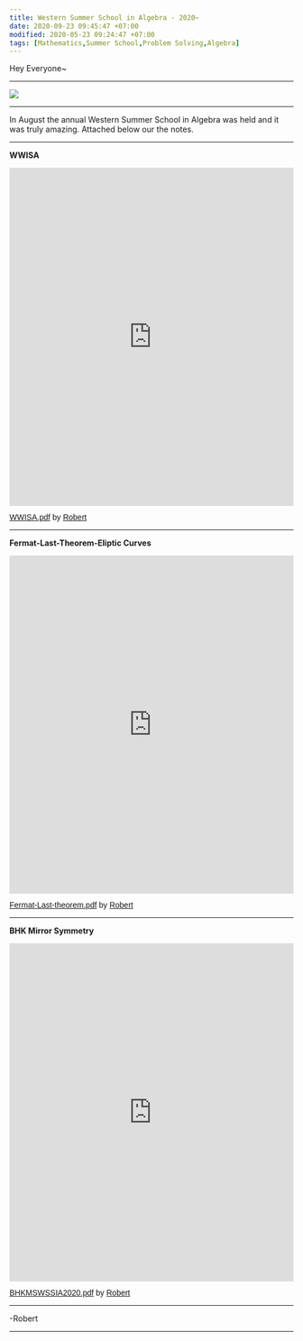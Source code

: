 ```yaml
---
title: Western Summer School in Algebra - 2020~
date: 2020-09-23 09:45:47 +07:00
modified: 2020-05-23 09:24:47 +07:00
tags: [Mathematics,Summer School,Problem Solving,Algebra]
---
```

Hey Everyone~
<hr>
<img src = "https://st3.depositphotos.com/3591429/13656/i/450/depositphotos_136562916-stock-photo-creative-website-banner.jpg">
<hr>
In August the annual Western Summer School in Algebra was held and it was truly amazing. Attached below our the notes.
<hr> 

**WWISA**

<iframe class="scribd_iframe_embed" title="WWISA.pdf" src="https://www.scribd.com/embeds/481433405/content?start_page=1&view_mode=scroll&access_key=key-gSNcXyE8dY5frUDgFmVG" data-auto-height="true" data-aspect-ratio="1.6003552397868561" scrolling="no" width="100%" height="600" frameborder="0"></iframe><p  style="   margin: 12px auto 6px auto;   font-family: Helvetica,Arial,Sans-serif;   font-style: normal;   font-variant: normal;   font-weight: normal;   font-size: 14px;   line-height: normal;   font-size-adjust: none;   font-stretch: normal;   -x-system-font: none;   display: block;"   ><a title="View WWISA.pdf on Scribd" href="https://www.scribd.com/document/481433405/WWISA-pdf#from_embed"  style="text-decoration: underline;">WWISA.pdf</a> by <a title="View Robert's profile on Scribd" href="https://www.scribd.com/user/302728348/Robert#from_embed"  style="text-decoration: underline;">Robert</a></p>

<hr>

**Fermat-Last-Theorem-Eliptic Curves**

<iframe class="scribd_iframe_embed" title="Fermat-Last-theorem.pdf" src="https://www.scribd.com/embeds/481433247/content?start_page=1&view_mode=scroll&access_key=key-JlSR81WQZd2jV2FrDnZd" data-auto-height="true" data-aspect-ratio="0.7729220222793488" scrolling="no" width="100%" height="600" frameborder="0"></iframe><p  style="   margin: 12px auto 6px auto;   font-family: Helvetica,Arial,Sans-serif;   font-style: normal;   font-variant: normal;   font-weight: normal;   font-size: 14px;   line-height: normal;   font-size-adjust: none;   font-stretch: normal;   -x-system-font: none;   display: block;"   ><a title="View Fermat-Last-theorem.pdf on Scribd" href="https://www.scribd.com/document/481433247/Fermat-Last-theorem-pdf#from_embed"  style="text-decoration: underline;">Fermat-Last-theorem.pdf</a> by <a title="View Robert's profile on Scribd" href="https://www.scribd.com/user/302728348/Robert#from_embed"  style="text-decoration: underline;">Robert</a></p>

<hr>

**BHK Mirror Symmetry**

<iframe class="scribd_iframe_embed" title="BHKMSWSSIA2020.pdf" src="https://www.scribd.com/embeds/481435605/content?start_page=1&view_mode=scroll&access_key=key-HS9XvJN4tmoVzYIeHNev" data-auto-height="true" data-aspect-ratio="1.331360946745562" scrolling="no" width="100%" height="600" frameborder="0"></iframe><p  style="   margin: 12px auto 6px auto;   font-family: Helvetica,Arial,Sans-serif;   font-style: normal;   font-variant: normal;   font-weight: normal;   font-size: 14px;   line-height: normal;   font-size-adjust: none;   font-stretch: normal;   -x-system-font: none;   display: block;"   ><a title="View BHKMSWSSIA2020.pdf on Scribd" href="https://www.scribd.com/document/481435605/BHKMSWSSIA2020-pdf#from_embed"  style="text-decoration: underline;">BHKMSWSSIA2020.pdf</a> by <a title="View Robert's profile on Scribd" href="https://www.scribd.com/user/302728348/Robert#from_embed"  style="text-decoration: underline;">Robert</a></p>

<hr>
-Robert
<hr> 

<div id="wpac-comment"></div>
<script type="text/javascript">
wpac_init = window.wpac_init || [];
wpac_init.push({widget: 'Comment', id: 26271});
(function() {
    if ('WIDGETPACK_LOADED' in window) return;
    WIDGETPACK_LOADED = true;
    var mc = document.createElement('script');
    mc.type = 'text/javascript';
    mc.async = true;
    mc.src = 'https://embed.widgetpack.com/widget.js';
    var s = document.getElementsByTagName('script')[0]; s.parentNode.insertBefore(mc, s.nextSibling);
})();
</script>
